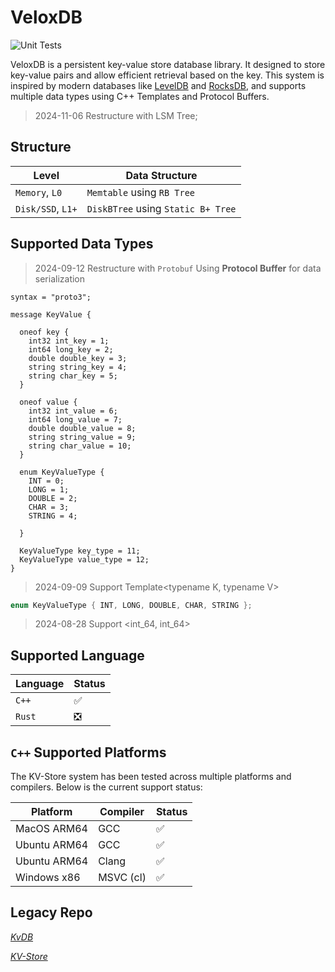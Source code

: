 # VeloxDB
![Unit Tests](https://github.com/kkli08/VeloxDB/actions/workflows/cmake-unit-tests-multi-platform.yml/badge.svg)

VeloxDB is a persistent key-value store database library. It designed to store
key-value pairs and allow efficient retrieval based on the key. This system is
inspired by modern databases like [LevelDB](https://github.com/google/leveldb)
and [RocksDB](https://github.com/facebook/rocksdb), and supports multiple data
types using C++ Templates and Protocol Buffers.

> 2024-11-06 Restructure with LSM Tree;  

## Structure
| Level            | Data Structure                     |
|------------------|------------------------------------|
| `Memory`, `L0`   | `Memtable` using `RB Tree`         |
| `Disk/SSD`, `L1+` | `DiskBTree` using `Static B+ Tree` |

## Supported Data Types
> 2024-09-12 Restructure with `Protobuf`
> Using **Protocol Buffer** for data serialization

    syntax = "proto3";

    message KeyValue {

      oneof key {
        int32 int_key = 1;
        int64 long_key = 2;
        double double_key = 3;
        string string_key = 4;
        string char_key = 5;
      }
    
      oneof value {
        int32 int_value = 6;
        int64 long_value = 7;
        double double_value = 8;
        string string_value = 9;
        string char_value = 10;
      }
    
      enum KeyValueType {
        INT = 0;
        LONG = 1;
        DOUBLE = 2;
        CHAR = 3;
        STRING = 4;

      }
    
      KeyValueType key_type = 11;
      KeyValueType value_type = 12;
    }

> 2024-09-09 Support Template<typename K, typename V>
```c++
enum KeyValueType { INT, LONG, DOUBLE, CHAR, STRING };
```

> 2024-08-28 Support <int_64, int_64>
>


## Supported Language
| Language | Status |
|----------|-------|
| `C++`      | ✅     |
| `Rust`     | ❎     |

## `C++` Supported Platforms
The KV-Store system has been tested across multiple platforms and compilers. Below is the current support status:

| Platform     | Compiler       | Status |
|--------------|----------------|--------|
| MacOS ARM64  | GCC            | ✅     |
| Ubuntu ARM64 | GCC            | ✅     |
| Ubuntu ARM64 | Clang          | ✅     |
| Windows x86  | MSVC (cl)      | ✅     |


## Legacy Repo

_[KvDB](https://github.com/kkli08/KvDB)_

_[KV-Store](https://github.com/kkli08/KV-Store)_